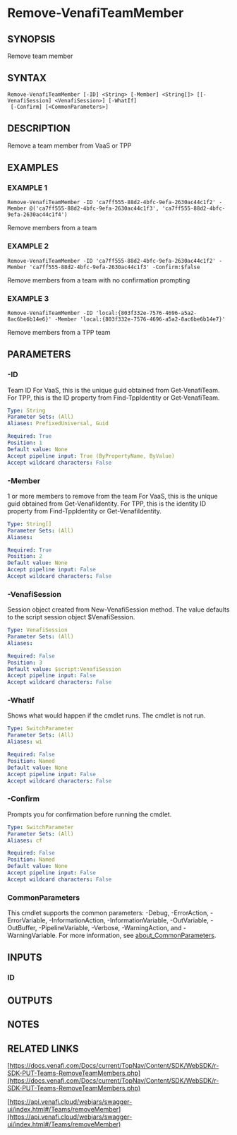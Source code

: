 # Remove-VenafiTeamMember

## SYNOPSIS
Remove team member

## SYNTAX

```
Remove-VenafiTeamMember [-ID] <String> [-Member] <String[]> [[-VenafiSession] <VenafiSession>] [-WhatIf]
 [-Confirm] [<CommonParameters>]
```

## DESCRIPTION
Remove a team member from VaaS or TPP

## EXAMPLES

### EXAMPLE 1
```
Remove-VenafiTeamMember -ID 'ca7ff555-88d2-4bfc-9efa-2630ac44c1f2' -Member @('ca7ff555-88d2-4bfc-9efa-2630ac44c1f3', 'ca7ff555-88d2-4bfc-9efa-2630ac44c1f4')
```

Remove members from a team

### EXAMPLE 2
```
Remove-VenafiTeamMember -ID 'ca7ff555-88d2-4bfc-9efa-2630ac44c1f2' -Member 'ca7ff555-88d2-4bfc-9efa-2630ac44c1f3' -Confirm:$false
```

Remove members from a team with no confirmation prompting

### EXAMPLE 3
```
Remove-VenafiTeamMember -ID 'local:{803f332e-7576-4696-a5a2-8ac6be6b14e6}' -Member 'local:{803f332e-7576-4696-a5a2-8ac6be6b14e7}'
```

Remove members from a TPP team

## PARAMETERS

### -ID
Team ID
For VaaS, this is the unique guid obtained from Get-VenafiTeam.
For TPP, this is the ID property from Find-TppIdentity or Get-VenafiTeam.

```yaml
Type: String
Parameter Sets: (All)
Aliases: PrefixedUniversal, Guid

Required: True
Position: 1
Default value: None
Accept pipeline input: True (ByPropertyName, ByValue)
Accept wildcard characters: False
```

### -Member
1 or more members to remove from the team
For VaaS, this is the unique guid obtained from Get-VenafiIdentity.
For TPP, this is the identity ID property from Find-TppIdentity or Get-VenafiIdentity.

```yaml
Type: String[]
Parameter Sets: (All)
Aliases:

Required: True
Position: 2
Default value: None
Accept pipeline input: False
Accept wildcard characters: False
```

### -VenafiSession
Session object created from New-VenafiSession method. 
The value defaults to the script session object $VenafiSession.

```yaml
Type: VenafiSession
Parameter Sets: (All)
Aliases:

Required: False
Position: 3
Default value: $script:VenafiSession
Accept pipeline input: False
Accept wildcard characters: False
```

### -WhatIf
Shows what would happen if the cmdlet runs.
The cmdlet is not run.

```yaml
Type: SwitchParameter
Parameter Sets: (All)
Aliases: wi

Required: False
Position: Named
Default value: None
Accept pipeline input: False
Accept wildcard characters: False
```

### -Confirm
Prompts you for confirmation before running the cmdlet.

```yaml
Type: SwitchParameter
Parameter Sets: (All)
Aliases: cf

Required: False
Position: Named
Default value: None
Accept pipeline input: False
Accept wildcard characters: False
```

### CommonParameters
This cmdlet supports the common parameters: -Debug, -ErrorAction, -ErrorVariable, -InformationAction, -InformationVariable, -OutVariable, -OutBuffer, -PipelineVariable, -Verbose, -WarningAction, and -WarningVariable. For more information, see [about_CommonParameters](http://go.microsoft.com/fwlink/?LinkID=113216).

## INPUTS

### ID
## OUTPUTS

## NOTES

## RELATED LINKS

[https://docs.venafi.com/Docs/current/TopNav/Content/SDK/WebSDK/r-SDK-PUT-Teams-RemoveTeamMembers.php](https://docs.venafi.com/Docs/current/TopNav/Content/SDK/WebSDK/r-SDK-PUT-Teams-RemoveTeamMembers.php)

[https://api.venafi.cloud/webjars/swagger-ui/index.html#/Teams/removeMember](https://api.venafi.cloud/webjars/swagger-ui/index.html#/Teams/removeMember)

